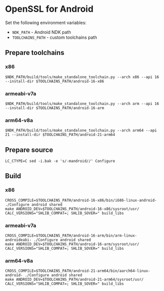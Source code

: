 # OpenSSL for Android

Set the following environment variables:

- `NDK_PATH` - Android NDK path
- `TOOLCHAINS_PATH` - custom toolchains path


## Prepare toolchains

### x86
```
$NDK_PATH/build/tools/make_standalone_toolchain.py --arch x86 --api 16 --install-dir $TOOLCHAINS_PATH/android-16-x86
```

### armeabi-v7a
```
$NDK_PATH/build/tools/make_standalone_toolchain.py --arch arm --api 16 --install-dir $TOOLCHAINS_PATH/android-16-arm
```

### arm64-v8a
```
$NDK_PATH/build/tools/make_standalone_toolchain.py --arch arm64 --api 21 --install-dir $TOOLCHAINS_PATH/android-21-arm64
```


## Prepare source
```
LC_CTYPE=C sed -i.bak -e 's/-mandroid//' Configure
```


## Build

### x86
```
CROSS_COMPILE=$TOOLCHAINS_PATH/android-16-x86/bin/i686-linux-android- ./Configure android shared
make ANDROID_DEV=$TOOLCHAINS_PATH/android-16-x86/sysroot/usr/ CALC_VERSIONS="SHLIB_COMPAT=; SHLIB_SOVER=" build_libs
```

### armeabi-v7a
```
CROSS_COMPILE=$TOOLCHAINS_PATH/android-16-arm/bin/arm-linux-androideabi- ./Configure android shared
make ANDROID_DEV=$TOOLCHAINS_PATH/android-16-arm/sysroot/usr/ CALC_VERSIONS="SHLIB_COMPAT=; SHLIB_SOVER=" build_libs
```

### arm64-v8a
```
CROSS_COMPILE=$TOOLCHAINS_PATH/android-21-arm64/bin/aarch64-linux-android- ./Configure android shared
make ANDROID_DEV=$TOOLCHAINS_PATH/android-21-arm64/sysroot/usr/ CALC_VERSIONS="SHLIB_COMPAT=; SHLIB_SOVER=" build_libs
```
